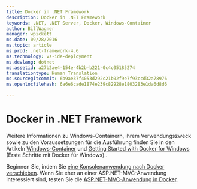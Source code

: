 ```yaml
---
title: Docker in .NET Framework
description: Docker in .NET Framework
keywords: .NET, .NET Server, Docker, Windows-Container
author: BillWagner
manager: wpickett
ms.date: 09/28/2016
ms.topic: article
ms.prod: .net-framework-4.6
ms.technology: vs-ide-deployment
ms.devlang: dotnet
ms.assetid: a27b2ae4-154e-4b2b-b221-0c4c05185274
translationtype: Human Translation
ms.sourcegitcommit: 6b9ae37f4053d292c21b02f9e7f93ccd32a78976
ms.openlocfilehash: 6a6e6cade1874e239c82928e1803283e1da6d8d6

---
```


# <a name="docker-on-net-framework"></a>Docker in .NET Framework

Weitere Informationen zu Windows-Containern, ihrem Verwendungszweck sowie zu den Voraussetzungen für die Ausführung finden Sie in den Artikeln [Windows-Container](https://msdn.microsoft.com/en-us/virtualization/windowscontainers/about/about_overview) und [Getting Started with Docker for Windows](https://docs.docker.com/docker-for-windows/) (Erste Schritte mit Docker für Windows).. 

Beginnen Sie, indem Sie [eine Konsolenanwendung nach Docker verschieben](console.md).
Wenn Sie eher an einer ASP.NET-MVC-Anwendung interessiert sind, testen Sie die [ASP.NET-MVC-Anwendung in Docker](aspnetmvc.md).



<!--HONumber=Nov16_HO3-->


